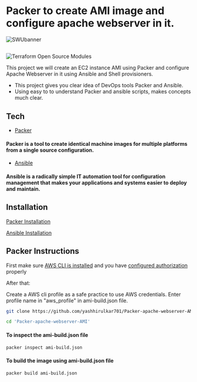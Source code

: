 #  Packer to create AMI image and configure apache webserver in it.  

![SWUbanner](https://imgs.search.brave.com/Ri5ZCZEfYFL74u1lS_7D7t_YBhmbS7TjHRG6o3016Q8/rs:fit:1200:644:1/g:ce/aHR0cHM6Ly9taXJv/Lm1lZGl1bS5jb20v/bWF4LzM4NDIvMSpY/Q1BqZDRUQnkybWFl/enlxQUVLdnVnLnBu/Zw)

##

![Terraform Open Source Modules](https://docs.cloudposse.com/images/terraform-open-source-modules.svg)

This project we will create an EC2 instance AMI using Packer and configure Apache Webserver in it using Ansible and Shell provisioners.

- This project gives you clear idea of DevOps tools Packer and Ansible.
- Using easy to to understand Packer and ansible scripts, makes concepts much clear.

## Tech

- [Packer](https://www.packer.io/)
#### Packer is a tool to create identical machine images for multiple platforms from a single source configuration.

- [Ansible](https://www.ansible.com/)
#### Ansible is a radically simple IT automation tool for configuration management that makes your applications and systems easier to deploy and maintain.

## Installation

[Packer Installation](https://www.packer.io/downloads)

[Ansible Installation](https://docs.ansible.com/ansible/latest/installation_guide/intro_installation.html)

## Packer Instructions

First make sure [AWS CLI is installed](https://docs.aws.amazon.com/cli/latest/userguide/cli-chap-install.html) and you have [configured authorization](https://docs.aws.amazon.com/cli/latest/userguide/cli-chap-configure.html) properly

After that:

Create a AWS cli profile as a safe practice to use AWS credentials.
Enter profile name in "aws_profile" in ami-build.json file.


```sh
git clone https://github.com/yashhirulkar701/Packer-apache-webserver-AMI.git

cd 'Packer-apache-webserver-AMI'
```

#### To inspect the ami-build.json file
```sh
packer inspect ami-build.json
```

#### To build the image using ami-build.json file
```sh
packer build ami-build.json
```
